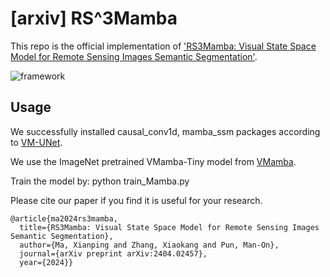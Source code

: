 # [arxiv] RS^3Mamba

This repo is the official implementation of ['RS3Mamba: Visual State Space Model for Remote Sensing Images Semantic Segmentation'](https://arxiv.org/abs/2404.02457).

![framework](https://github.com/sstary/SSRS/blob/main/docs/RS3Mamba.png)

## Usage
We successfully installed causal_conv1d, mamba_ssm packages according to [VM-UNet](https://github.com/JCruan519/VM-UNet).

We use the ImageNet pretrained VMamba-Tiny model from [VMamba](https://github.com/MzeroMiko/VMamba).

Train the model by: python train_Mamba.py

Please cite our paper if you find it is useful for your research.

```
@article{ma2024rs3mamba,
  title={RS3Mamba: Visual State Space Model for Remote Sensing Images Semantic Segmentation},
  author={Ma, Xianping and Zhang, Xiaokang and Pun, Man-On},
  journal={arXiv preprint arXiv:2404.02457},
  year={2024}}
  ```
